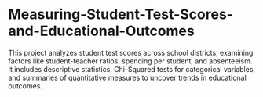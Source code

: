 # Measuring-Student-Test-Scores-and-Educational-Outcomes
This project analyzes student test scores across school districts, examining factors like student-teacher ratios, spending per student, and absenteeism. It includes descriptive statistics, Chi-Squared tests for categorical variables, and summaries of quantitative measures to uncover trends in educational outcomes.
